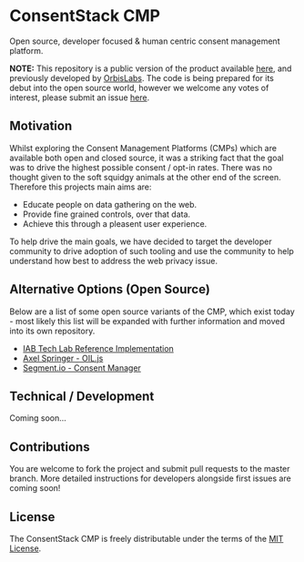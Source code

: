 # ConsentStack CMP
Open source, developer focused & human centric consent management platform.

**NOTE:** This repository is a public version of the product available [here](https://consentstack.org/), and previously developed by [OrbisLabs](https://github.com/orbislabs). The code is being prepared for its debut into the open source world, however we welcome any votes of interest, please submit an issue [here](https://github.com/ConsentStack/cmp/issues/1).

## Motivation

Whilst exploring the Consent Management Platforms (CMPs) which are available both open and closed source, it was a striking fact that the goal was to drive the highest possible consent / opt-in rates. There was no thought given to the soft squidgy animals at the other end of the screen. Therefore this projects main aims are:
* Educate people on data gathering on the web.
* Provide fine grained controls, over that data.
* Achieve this through a pleasent user experience.

To help drive the main goals, we have decided to target the developer community to drive adoption of such tooling and use the community to help understand how best to address the web privacy issue.

## Alternative Options (Open Source)

Below are a list of some open source variants of the CMP, which exist today - most likely this list will be expanded with further information and moved into its own repository.

* [IAB Tech Lab Reference Implementation](https://github.com/appnexus/cmp)
* [Axel Springer - OIL.js](https://github.com/as-ideas/oil)
* [Segment.io - Consent Manager](https://github.com/segmentio/consent-manager)

## Technical / Development

Coming soon...

## Contributions

You are welcome to fork the project and submit pull requests to the master branch. More detailed instructions for developers alongside first issues are coming soon!

## License

The ConsentStack CMP is freely distributable under the terms of the [MIT License](https://github.com/ConsentStack/cmp/blob/master/LICENSE).
